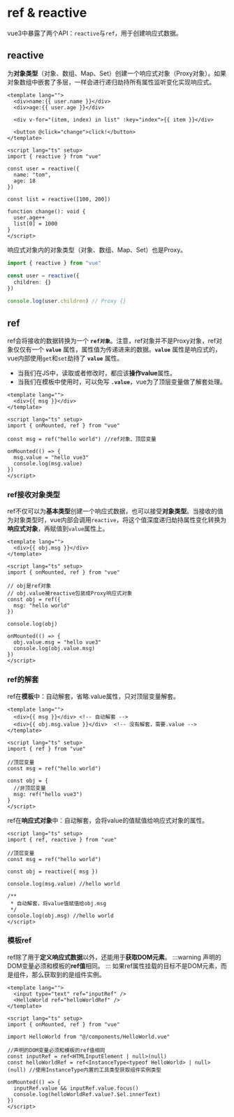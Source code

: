 # ref & reactive
vue3中暴露了两个API：`reactive`与`ref`，用于创建响应式数据。

## reactive
为**对象类型**（对象、数组、Map、Set）创建一个响应式对象（Proxy对象）。如果对象数组中嵌套了多层，一样会进行递归劫持所有属性监听变化实现响应式。
```vue
<template lang="">
  <div>name:{{ user.name }}</div>
  <div>age:{{ user.age }}</div>

  <div v-for="(item, index) in list" :key="index">{{ item }}</div>

  <button @click="change">click!</button>
</template>

<script lang="ts" setup>
import { reactive } from "vue"

const user = reactive({
  name: "tom",
  age: 18
})

const list = reactive([100, 200])

function change(): void {
  user.age++
  list[0] = 1000
}
</script>
```

响应式对象内的对象类型（对象、数组、Map、Set）也是Proxy。
```ts
import { reactive } from "vue"

const user = reactive({
  children: {}
})

console.log(user.children) // Proxy {}
```

## ref
ref会将接收的数据转换为一个 **`ref对象`**。注意，ref对象并不是Proxy对象，ref对象仅仅有一个 **`value`** 属性，属性值为传递进来的数据。**`value`** 属性是响应式的，vue内部使用`get`和`set`劫持了 **`value`** 属性。

* 当我们在JS中，读取或者修改时，都应该**操作value**属性。
* 当我们在模板中使用时，可以免写 **`.value`**，vue为了顶层变量做了解套处理。

```vue
<template lang="">
  <div>{{ msg }}</div>
</template>

<script lang="ts" setup>
import { onMounted, ref } from "vue"

const msg = ref("hello world") //ref对象、顶层变量

onMounted(() => {
  msg.value = "hello vue3"
  console.log(msg.value)
})
</script>
```

### ref接收对象类型
ref不仅可以为**基本类型**创建一个响应式数据，也可以接受**对象类型**。当接收的值为对象类型时，vue内部会调用`reactive`，将这个值深度递归劫持属性变化转换为**响应式对象**，再赋值到`value`属性上。
```vue
<template lang="">
  <div>{{ obj.msg }}</div>
</template>

<script lang="ts" setup>
import { onMounted, ref } from "vue"

// obj是ref对象
// obj.value被reactive包装成Proxy响应式对象
const obj = ref({
  msg: "hello world"
})

console.log(obj)

onMounted(() => {
  obj.value.msg = "hello vue3"
  console.log(obj.value.msg)
})
</script>
```

### ref的解套
ref在**模板**中：自动解套，省略.value属性，只对顶层变量解套。
```vue
<template lang="">
  <div>{{ msg }}</div> <!-- 自动解套 -->
  <div>{{ obj.msg.value }}</div>  <!-- 没有解套，需要.value -->
</template>

<script lang="ts" setup>
import { ref } from "vue"

//顶层变量
const msg = ref("hello world")

const obj = {
  //非顶层变量
  msg: ref("hello vue3")
}
</script>
```

ref在**响应式对象**中：自动解套，会将value的值赋值给响应式对象的属性。
```vue
<script lang="ts" setup>
import { ref, reactive } from "vue"

//顶层变量
const msg = ref("hello world")

const obj = reactive({ msg })

console.log(msg.value) //hello world

/**
 * 自动解套，将value值赋值给obj.msg
 */
console.log(obj.msg) //hello world
</script>
```

### 模板ref

ref除了用于**定义响应式数据**以外，还能用于**获取DOM元素**。
:::warning
声明的DOM变量必须和模板的**ref值**相同。
:::
如果ref属性挂载的目标不是DOM元素，而是组件，那么获取到的是组件实例。
```vue
<template lang="">
  <input type="text" ref="inputRef" />
  <HelloWorld ref="helloWorldRef" />
</template>

<script lang="ts" setup>
import { onMounted, ref } from "vue"

import HelloWorld from "@/components/HelloWorld.vue"

//声明的DOM变量必须和模板的ref值相同
const inputRef = ref<HTMLInputElement | null>(null)
const helloWorldRef = ref<InstanceType<typeof HelloWorld> | null>(null) //使用InstanceType内置的工具类型获取组件实例类型

onMounted(() => {
  inputRef.value && inputRef.value.focus()
  console.log(helloWorldRef.value?.$el.innerText)
})
</script>
```